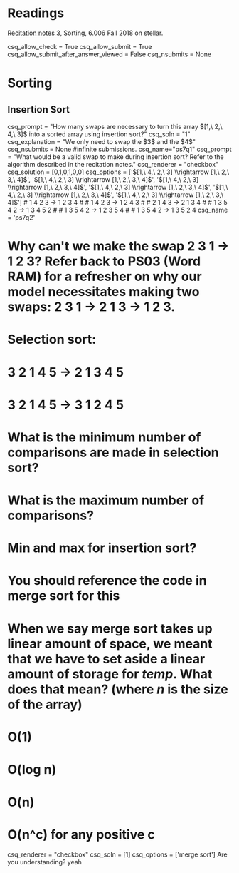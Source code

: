 # Readings 
[Recitation notes 3](https://learning-modules.mit.edu/service/materials/groups/238004/files/e6fa926e-a2c0-484f-80a0-c005f3b7f932/link?errorRedirect=%2Fmaterials%2Findex.html&download=true), Sorting, 6.006 Fall 2018 on stellar.

<python>
csq_allow_check = True
csq_allow_submit = True
csq_allow_submit_after_answer_viewed = False
csq_nsubmits = None
</python>

# Sorting

## Insertion Sort

<question expression>
csq_prompt = "How many swaps are necessary to turn this array $[1,\ 2,\ 4,\ 3]$ into a sorted array using insertion sort?"
csq_soln = "1"
csq_explanation = "We only need to swap the $3$ and the $4$"
csq_nsubmits = None #infinite submissions.
csq_name="ps7q1"
</question>

<question multiplechoice>
csq_prompt = "What would be a valid swap to make during insertion sort? Refer to the algorithm described in the recitation notes."
csq_renderer = "checkbox"
csq_solution = [0,1,0,1,0,0]
csq_options = ['$[1,\ 4,\ 2,\ 3] \\rightarrow [1,\ 2,\ 3,\ 4]$',
'$[1,\ 4,\ 2,\ 3] \\rightarrow [1,\ 2,\ 3,\ 4]$',
'$[1,\ 4,\ 2,\ 3] \\rightarrow [1,\ 2,\ 3,\ 4]$',
'$[1,\ 4,\ 2,\ 3] \\rightarrow [1,\ 2,\ 3,\ 4]$',
'$[1,\ 4,\ 2,\ 3] \\rightarrow [1,\ 2,\ 3,\ 4]$',
'$[1,\ 4,\ 2,\ 3] \\rightarrow [1,\ 2,\ 3,\ 4]$']
# 1 4 2 3 -> 1 2 3 4
#
# 1 4 2 3 -> 1 2 4 3
# 
# 2 1 4 3 -> 2 1 3 4
# 
# 1 3 5 4 2 -> 1 3 4 5 2
# 
# 1 3 5 4 2 -> 1 2 3 5 4
# 
# 1 3 5 4 2 -> 1 3 5 2 4
csq_name = 'ps7q2'
</question>

# Why can't we make the swap 2 3 1 -> 1 2 3? Refer back to PS03 (Word RAM) for a refresher on why our model necessitates making two swaps: 2 3 1 -> 2 1 3 -> 1 2 3.
# 
# Selection sort:
# 
# 3 2 1 4 5 -> 2 1 3 4 5
# 
# 3 2 1 4 5 -> 3 1 2 4 5
# 
# What is the minimum number of comparisons are made in selection sort?
# 
# What is the maximum number of comparisons?
# 
# Min and max for insertion sort?
# 
# 
# You should reference the code in merge sort for this
# When we say merge sort takes up linear amount of space, we meant that we have to set aside a linear amount of storage for $temp$. What does that mean? (where $n$ is the size of the array)
# O(1)
# O(log n)
# O(n)
# O(n^c) for any positive c



<question multiplechoice>
csq_renderer = "checkbox"
csq_soln = [1]
csq_options =  ['merge sort']
</question>

<checkyourself>
Are you understanding?
<showhide>
yeah
</showhide>
</checkyourself>


